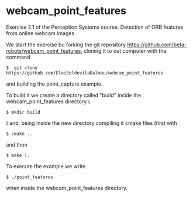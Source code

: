 # webcam_point_features
Exercise 2.1 of the Perception Systems course. Detection of ORB features from online webcam images.


We start the exercise bu forking the git repository https://github.com/beta-robots/webcam_point_features, cloning it to out computer with the command

    $  git clone https://github.com/EloiSoldevilaDalmau/webcam_point_features
  
and building the point_capture example.

To build it we create a directory called "build" inside the webcam_point_features directory (

    $ mkdir build
) and, being inside the new directory compiling it cmake files (first with 

    $ cmake .. 
and then 

    $ make ).

To execute the example we write 

    $ ./point_features 
when inside the webcam_point_features directory.


